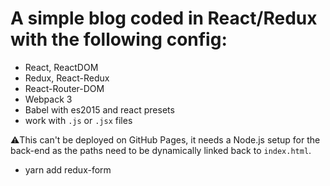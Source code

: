 # A simple blog coded in React/Redux with the following config:

- React, ReactDOM
- Redux, React-Redux
- React-Router-DOM
- Webpack 3
- Babel with es2015 and react presets
- work with `.js` or `.jsx` files

⚠️This can't be deployed on GitHub Pages, it needs a Node.js setup for the back-end as the paths need to be dynamically linked back to `index.html`.

- yarn add redux-form
